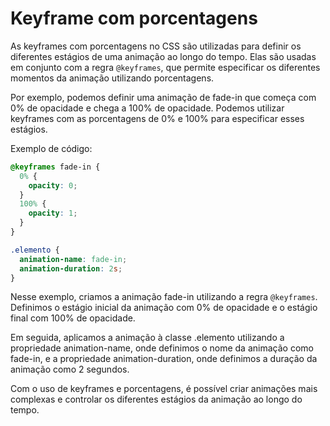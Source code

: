 # Keyframe com porcentagens

As keyframes com porcentagens no CSS são utilizadas para definir os diferentes estágios de uma animação ao longo do tempo. Elas são usadas em conjunto com a regra `@keyframes`, que permite especificar os diferentes momentos da animação utilizando porcentagens.

Por exemplo, podemos definir uma animação de fade-in que começa com 0% de opacidade e chega a 100% de opacidade. Podemos utilizar keyframes com as porcentagens de 0% e 100% para especificar esses estágios.

Exemplo de código:

```css
@keyframes fade-in {
  0% {
    opacity: 0;
  }
  100% {
    opacity: 1;
  }
}

.elemento {
  animation-name: fade-in;
  animation-duration: 2s;
}
```

Nesse exemplo, criamos a animação fade-in utilizando a regra `@keyframes`. Definimos o estágio inicial da animação com 0% de opacidade e o estágio final com 100% de opacidade.

Em seguida, aplicamos a animação à classe .elemento utilizando a propriedade animation-name, onde definimos o nome da animação como fade-in, e a propriedade animation-duration, onde definimos a duração da animação como 2 segundos.

Com o uso de keyframes e porcentagens, é possível criar animações mais complexas e controlar os diferentes estágios da animação ao longo do tempo.

